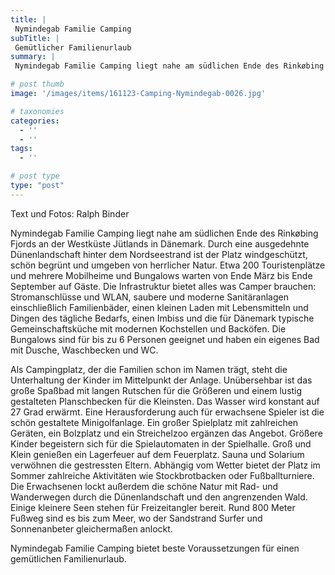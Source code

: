 ```yaml
---
title: |
 Nymindegab Familie Camping
subTitle: |
 Gemütlicher Familienurlaub
summary: |
 Nymindegab Familie Camping liegt nahe am südlichen Ende des Rinkøbing Fjords an der Westküste Jütlands in Dänemark. Durch eine ausgedehnte Dünenlandschaft hinter dem Nordseestrand ist der Platz windgeschützt, schön begrünt und umgeben von herrlicher Natur.

# post thumb
image: '/images/items/161123-Camping-Nymindegab-0026.jpg'

# taxonomies
categories: 
  - ''
  - ''
tags:
  - ''

# post type
type: "post"
---
```


Text und Fotos: Ralph Binder  

Nymindegab Familie Camping liegt nahe am südlichen Ende des Rinkøbing Fjords an der Westküste Jütlands in Dänemark. Durch eine ausgedehnte Dünenlandschaft hinter dem Nordseestrand ist der Platz windgeschützt, schön begrünt und umgeben von herrlicher Natur. Etwa 200 Touristenplätze und mehrere Mobilheime und Bungalows warten von Ende März bis Ende September auf Gäste. Die Infrastruktur bietet alles was Camper brauchen: Stromanschlüsse und WLAN, saubere und moderne Sanitäranlagen einschließlich Familienbäder, einen kleinen Laden mit Lebensmitteln und Dingen des tägliche Bedarfs, einen Imbiss und die für Dänemark typische Gemeinschaftsküche mit modernen Kochstellen und Backöfen. Die Bungalows sind für bis zu 6 Personen geeignet und haben ein eigenes Bad mit Dusche, Waschbecken und WC.  

Als Campingplatz, der die Familien schon im Namen trägt, steht die Unterhaltung der Kinder im Mittelpunkt der Anlage. Unübersehbar ist das große Spaßbad mit langen Rutschen für die Größeren und einem lustig gestalteten Planschbecken für die Kleinsten. Das Wasser wird konstant auf 27 Grad erwärmt. Eine Herausforderung auch für erwachsene Spieler ist die schön gestaltete Minigolfanlage. Ein großer Spielplatz mit zahlreichen Geräten, ein Bolzplatz und ein Streichelzoo ergänzen das Angebot. Größere Kinder begeistern sich für die Spielautomaten in der Spielhalle. Groß und Klein genießen ein Lagerfeuer auf dem Feuerplatz. Sauna und Solarium verwöhnen die gestressten Eltern. Abhängig vom Wetter bietet der Platz im Sommer zahlreiche Aktivitäten wie Stockbrotbacken oder Fußballturniere. Die Erwachsenen lockt außerdem die schöne Natur mit Rad- und Wanderwegen durch die Dünenlandschaft und den angrenzenden Wald. Einige kleinere Seen stehen für Freizeitangler bereit. Rund 800 Meter Fußweg sind es bis zum Meer, wo der Sandstrand Surfer und Sonnenanbeter gleichermaßen anlockt.   

Nymindegab Familie Camping bietet beste Voraussetzungen für einen gemütlichen Familienurlaub.  